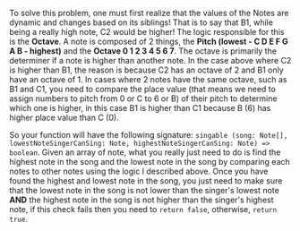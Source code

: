 To solve this problem, one must first realize that the values of the Notes are dynamic and changes based on its siblings! That is to say that B1, while being a really high note, C2 would be higher! The logic responsible for this is the **Octave**. A note is composed of 2 things, the **Pitch (lowest - C D E F G A B - highest)** and the **Octave 0 1 2 3 4 5 6 7**. The octave is primarily the determiner if a note is higher than another note. In the case above where C2 is higher than B1, the reason is because C2 has an octave of 2 and B1 only have an octave of 1. In cases where 2 notes have the same octave, such as B1 and C1, you need to compare the place value (that means we need to assign numbers to pitch from 0 or C to 6 or B) of their pitch to determine which one is higher, in this case B1 is higher than C1 because B (6) has higher place value than C (0).

So your function will have the following signature: `singable (song: Note[], lowestNoteSingerCanSing: Note, highestNoteSingerCanSing: Note) => boolean`. Given an array of note, what you really just need to do is find the highest note in the song and the lowest note in the song by comparing each notes to other notes using the logic I described above. Once you have found the highest and lowest note in the song, you just need to make sure that the lowest note in the song is not lower than the singer's lowest note **AND** the highest note in the song is not higher than the singer's highest note, if this check fails then you need to `return false`, otherwise, `return true`.
